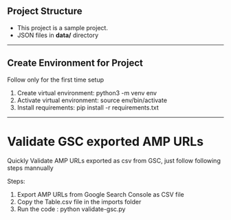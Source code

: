 ## Project Structure

- This project is a sample project. <br />
- JSON files in <b>data/</b> directory <br />

---

## Create Environment for Project

Follow only for the first time setup

1. Create virtual environment: python3 -m venv env
2. Activate virtual environment: source env/bin/activate
3. Install requirements: pip install -r requirements.txt

---

# Validate GSC exported AMP URLs

Quickly Validate AMP URLs exported as csv from GSC, just follow following steps mannually
 
Steps:
1. Export AMP URLs from Google Search Console as CSV file
2. Copy the Table.csv file in the imports folder
3. Run the code : python validate-gsc.py
